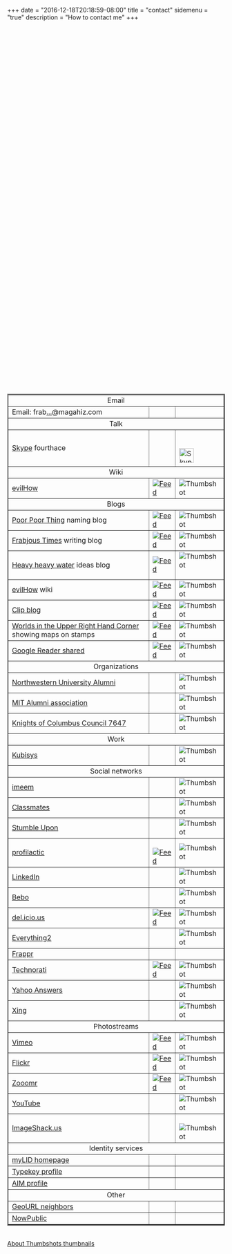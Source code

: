 +++
date = "2016-12-18T20:18:59-08:00"
title = "contact"
sidemenu = "true"
description = "How to contact me"
+++
<table summary="contact table" border="2"><br /><tr><td colspan="3" align="center">Email</td></tr><br /><tr><td>Email: frab<a href="http://mailhide.recaptcha.net/d?k=01gykQTlOVxQ30CTBQhhXJIA==&amp;c=ys-YxyxH5JsWt3Ja-ZQnWK8n5dRS-NwYIF-rrRhrB6o=" onclick="window.open('http://mailhide.recaptcha.net/d?k=01gykQTlOVxQ30CTBQhhXJIA==&amp;c=ys-YxyxH5JsWt3Ja-ZQnWK8n5dRS-NwYIF-rrRhrB6o=', '', 'toolbar=0,scrollbars=0,location=0,statusbar=0,menubar=0,resizable=0,width=500,height=300'); return false;" title="Reveal this e-mail address">...</a>@magahiz.com</td><td></td><td></td></tr><br /><tr><td colspan="3" align="center">Talk</td></tr><br /><tr><td><a href="http://www.skype.com/useskype/">Skype</a> fourthace</td><td>&nbsp;</td><td><!--<br />Skype 'Skype Meâ„¢!' button<br />http://www.skype.com/go/skypebuttons<br />--><br /><script type="text/javascript" src="http://download.skype.com/share/skypebuttons/js/skypeCheck.js"></script><br /><a href="skype:fourthace?call"><img src="http://download.skype.com/share/skypebuttons/buttons/call_blue_transparent_34x34.png" style="border: none;" width="34" height="34" alt="Skype Meâ„¢!" /></a>&nbsp;</td></tr><br /><tr><td colspan="3" align="center">Wiki</td></tr><br /><tr><td><a href="http://evilhow.com">evilHow</a></td><td><a href="http://feeds.feedburner.com/EvilhowWiki"><img src="http://magahiz.com/frabjous/feed-icon-12x12.png"   alt="Feed" /></a></td><td><img src="http://open.thumbshots.org/image.pxf?url= http://evilhow.com"  alt="Thumbshot" border="0" /></td></tr><br /><tr><td colspan="3" align="center">Blogs</td></tr><br /><tr><td><a href="http://poorpoorthing.com">Poor Poor Thing</a> naming blog</td><td><a href="http://poorpoorthing.posterous.com/rss.xml"><img src="http://magahiz.com/frabjous/feed-icon-12x12.png"   alt="Feed" /></a></td><td><img src="http://open.thumbshots.org/image.pxf?url=http://poorpoorthing.com"  alt="Thumbshot" border="0" /></td></tr><br /><br /><br /><tr><td><a href="http://frabjoustimes.magahiz.com">Frabjous Times</a> writing blog</td><td><a href="http://feeds.feedburner.com/FrabjousTimes"><img src="http://magahiz.com/frabjous/feed-icon-12x12.png"   alt="Feed" /></a></td><td><img src="http://open.thumbshots.org/image.pxf?url=http://frabjoustimes.magahiz.com"  alt="Thumbshot" border="0" /></td></tr><br /><tr><td><a href="http://t2o.blogspot.com">Heavy heavy water</a> ideas blog</td><td><a href="http://feeds.feedburner.com/HeavyHeavyWater"><img src="http://magahiz.com/frabjous/feed-icon-12x12.png"  alt="Feed" /></a></td><td><img src="http://open.thumbshots.org/image.pxf?url=http://t2o.blogspot.com" alt="Thumbshot"  border="0" />&nbsp;</td></tr><br /><tr><td><a href="http://evilhow.com">evilHow</a> wiki</td><td><a href="http://feeds.feedburner.com/EvilhowWiki"><img src="http://magahiz.com/frabjous/feed-icon-12x12.png"   alt="Feed" /></a></td><td><img src="http://open.thumbshots.org/image.pxf?url=http://evilhow.com"  alt="Thumbshot" border="0" /></td></tr><br /><tr><td><a href="http://www.bloglines.com/blog/RichMagahiz">Clip blog</a></td><td><a href="http://feeds.feedburner.com/ItsConsideredADelicacy"><img src="http://magahiz.com/frabjous/feed-icon-12x12.png"  alt="Feed" title="RSS feed" /></a></td><td><img src="http://open.thumbshots.org/image.pxf?url=http://www.bloglines.com/blog/RichMagahiz"  alt="Thumbshot" border="0" /></td></tr><br /><tr><td><a href="http://upperrh.wordpress.com">Worlds in the Upper Right Hand Corner</a> showing maps on stamps</td><td><a href="http://upperrh.wordpress.com/feed/"><img src="http://magahiz.com/frabjous/feed-icon-12x12.png" alt="Feed" title="RSS feed" /></a></td><td><img src="http://open.thumbshots.org/image.pxf?url=http://upperrh.wordpress.com" alt="Thumbshot" border="0" /></td></tr><br /><tr><td><a href="http://www.google.com/reader/shared/06770620461203488810">Google Reader shared</a> </td><td><a href="http://www.google.com/reader/public/atom/user/06770620461203488810/state/com.google/broadcast"><img src="http://magahiz.com/frabjous/feed-icon-12x12.png" alt="Feed" title="RSS feed" /></a></td><td><img src="http://open.thumbshots.org/image.pxf?url=http://www.google.com/reader/shared/06770620461203488810" alt="Thumbshot" border="0" /></td></tr><br /><tr><td colspan="3" align="center">Organizations</td></tr><br /><tr><td><a href="http://www.alumni.northwestern.edu/">Northwestern University Alumni</a></td><td></td><td><img src="http://open.thumbshots.org/image.pxf?url=http://www.alumni.northwestern.edu/"  alt="Thumbshot" border="0" /></td></tr><br /><tr><td><a href="http://alum.mit.edu/index.html">MIT Alumni association</a></td><td></td><td><img src="http://open.thumbshots.org/image.pxf?url=http://alum.mit.edu/index.html"  alt="Thumbshot" border="0" /></td></tr><br /><tr><td><a href="http://kofc7647.org">Knights of Columbus Council 7647</a></td><td></td><td><img src="http://open.thumbshots.org/image.pxf?url=http://kofc7647.org" alt="Thumbshot" border="0" /></td></tr><br /><tr><td colspan="3" align="center">Work</td></tr><br /><tr><td><a href="http://www.kubisys.com">Kubisys</a></td><td></td><td><img src="http://open.thumbshots.org/image.pxf?url=http://www.kubisys.com"  alt="Thumbshot" border="0" /></td></tr><br /><tr><td colspan="3" align="center">Social networks</td></tr><br /><tr><td><a href="http://www.imeem.com/people/lBUIvku">imeem</a></td><td></td><td><img src="http://open.thumbshots.org/image.pxf?url=http://www.imeem.com/people/lBUIvku"  alt="Thumbshot" border="0" /></td></tr><br /><tr><td><a href="http://www.classmates.com/profile/user/view?registrationId=36099501">Classmates</a></td><td></td><td><img src="http://open.thumbshots.org/image.pxf?url=http://www.classmates.com/profile/user/view?registrationId=36099501"  alt="Thumbshot" border="0" /></td></tr><br /><tr><td><a href="http://milkfish.stumbleupon.com/">Stumble Upon</a></td><td></td><td><img src="http://open.thumbshots.org/image.pxf?url=http://milkfish.stumbleupon.com/"  alt="Thumbshot" border="0" /></td></tr><br /><tr><td><a href="http://www.profilactic.com/mashup/milkfish">profilactic</a></td><td><br /><a href="http://www.profilactic.com/rss/milkfish"><img src="http://magahiz.com/frabjous/feed-icon-12x12.png"  alt="Feed" /><br /></td><td><img src="http://open.thumbshots.org/image.pxf?url=http://www.profilactic.com/mashup/milkfish"  alt="Thumbshot" border="0" /></td></tr><br /><tr><td><a href="http://www.linkedin.com/pub/4/53b/b12">LinkedIn</a></td><td></td><td><img src="http://open.thumbshots.org/image.pxf?url=http://www.linkedin.com/pub/4/53b/b12"  alt="Thumbshot" border="0" /></td></tr><br /><tr><td><a href="http://www.bebo.com/rmagahiz">Bebo</a></td><td></td><td><img src="http://open.thumbshots.org/image.pxf?url=http://www.bebo.com/rmagahiz"  alt="Thumbshot" border="0" /></td></tr><br /><tr><td><a href="http://del.icio.us/milkfish">del.icio.us</a></td><td><a href="http://del.icio.us/rss/milkfish"><img src="http://magahiz.com/frabjous/feed-icon-12x12.png" alt="Feed" title="RSS feed" /></a></td><td><img src="http://open.thumbshots.org/image.pxf?url=http://del.icio.us/milkfish"  alt="Thumbshot" border="0" /></td></tr><br /><tr><td><a href="http://www.everything2.com/user/milkfish">Everything2</a></td><td></td><td><img src="http://open.thumbshots.org/image.pxf?url=http://www.everything2.com/user/milkfish"  alt="Thumbshot" border="0" /></td></tr><br /><tr><td><a href="http://www.frappr.com/milkfish">Frappr</a></td><td></td><td></td></tr><br /><tr><td><a href="http://technorati.com/people/technorati/milkfish">Technorati</a></td><td><a href="http://ma.gnolia.com/atom/full/people/milkfish"><img src="http://magahiz.com/frabjous/feed-icon-12x12.png" alt="Feed" title="RSS feed" /></a></td><td><img src="http://open.thumbshots.org/image.pxf?url=http://technorati.com/people/technorati/milkfish" alt="Thumbshot" border="0" /></td></tr><br /><tr><td><a href="http://answers.yahoo.com/my/profile;_ylt=At_s9K4wqes4T3VIdxgtrersy6IX;_ylv=3?show=zubP4StSaa&preview=true">Yahoo Answers</a></td><td></td><td><img src="http://open.thumbshots.org/image.pxf?url=http://answers.yahoo.com/my/profile;_ylt=At_s9K4wqes4T3VIdxgtrersy6IX;_ylv=3?show=zubP4StSaa&preview=true" alt="Thumbshot" border="0" /></td></tr><br /><tr><td><a href="https://www.xing.com/profile/Rich_Magahiz">Xing</a></td><td></td><td><img src="http://open.thumbshots.org/image.pxf?url=https://www.xing.com/profile/Rich_Magahiz" alt="Thumbshot" border="0" /></td></tr><br /><tr><td colspan="3" align="center">Photostreams</td></tr><br /><tr><td><a href="http://www.vimeo.com/user1339666">Vimeo</a></td><td><a href="http://vimeo.com/user1339666/likes/rss"><img src="http://magahiz.com/frabjous/feed-icon-12x12.png" alt="Feed" title="RSS feed" /></a></td><td><img src="http://open.thumbshots.org/image.pxf?url=http://www.vimeo.com/user1339666" alt="Thumbshot" border="0" /></td></tr><br /><tr><td><a href="http://www.flickr.com/photos/86698126@N00/">Flickr</a></td><td><a href="http://api.flickr.com/services/feeds/photos_public.gne?id=86698126@N00&lang=en-us&format=rss_200"><img src="http://magahiz.com/frabjous/feed-icon-12x12.png" alt="Feed" title="RSS feed" /></a></td><td><img src="http://open.thumbshots.org/image.pxf?url=http://www.flickr.com/photos/86698126@N00/" alt="Thumbshot" border="0" /></td></tr><br /><tr><td><a href="http://www.zooomr.com/people/milkfish/">Zooomr</a></td><td><a href="http://www.zooomr.com/services/feeds/zipline/?id=66362@Z01&format=rss_200&hl=en"><img src="http://magahiz.com/frabjous/feed-icon-12x12.png" alt="Feed" title="RSS feed" /></a></td><td><img src="http://open.thumbshots.org/image.pxf?url=http://www.zooomr.com/people/milkfish/"  alt="Thumbshot" border="0" /></td></tr><br /><tr><td><a href="http://uk.youtube.com/profile?user=4thace">YouTube</a></td><td></td><td><img src="http://open.thumbshots.org/image.pxf?url=http://uk.youtube.com/profile?user=4thace" alt="Thumbshot" border="0" /></td></tr><br /><tr><td><a href="http://profile.imageshack.us/user/milkfish/">ImageShack.us</a></td><td></td><td><br /><img src="http://open.thumbshots.org/image.pxf?url=http://profile.imageshack.us/user/milkfish/" alt="Thumbshot" border="0" /><br /></td></tr><br /><tr><td colspan="3" align="center">Identity services</td></tr><br /><tr><td><a href="http://mylid.net/milkfish">myLID homepage</a></td><td></td><td></td></tr><br /><tr><td><a href="http://profile.typekey.com/milkfish/">Typekey profile</a></td><td></td><td></td></tr><br /><tr><td><a href="http://profiles.aim.com/milkfish2000">AIM profile</a></td><td></td><td></td></tr><br /><tr><td colspan="3" align="center">Other</td></tr><br /><tr><td><a href="http://geourl.org/near?p=http://frabjoustimes.magahiz.com/">GeoURL neighbors</a></td><td></td><td></td></tr><br /><tr><td><a href="http://members.nowpublic.com/milkfish">NowPublic</a></td><td></td><td></td></tr><br /></table><br /><a href="http://www.thumbshots.com" target="_blank" title="About Thumbshots thumbnails">About Thumbshots thumbnails</a>
